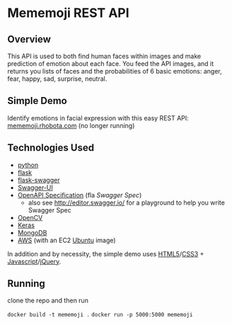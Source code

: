 # Mememoji REST API

## Overview

This API is used to both find human faces within images and make prediction of emotion about each face. You feed the API images, and it returns you lists of faces and the probabilities of 6 basic emotions: anger, fear, happy, sad, surprise, neutral.

## Simple Demo

Identify emotions in facial expression with this easy REST API: [mememoji.rhobota.com](mememoji.rhobota.com) (no longer running)

## Technologies Used

- [python](https://www.python.org/)
- [flask](http://flask.pocoo.org/)
- [flask-swagger](https://github.com/gangverk/flask-swagger)
- [Swagger-UI](https://github.com/swagger-api/swagger-ui)
- [OpenAPI Specification](https://github.com/OAI/OpenAPI-Specification/) (fla _Swagger Spec_)
    - also see http://editor.swagger.io/ for a playground to help you write Swagger Spec
- [OpenCV](http://opencv.org/)
- [Keras](http://keras.io/)
- [MongoDB](https://docs.mongodb.com/manual/introduction/)
- [AWS](https://aws.amazon.com/) (with an EC2 [Ubuntu](http://www.ubuntu.com/) image)

In addition and by necessity, the simple demo uses [HTML5](https://en.wikipedia.org/wiki/HTML5)/[CSS3](https://en.wikipedia.org/wiki/Cascading_Style_Sheets#CSS_3) + [Javascript](https://en.wikipedia.org/wiki/JavaScript)/[jQuery](https://jquery.com/).

## Running

clone the repo and then run

`docker build -t mememoji .`
`docker run -p 5000:5000 mememoji`
